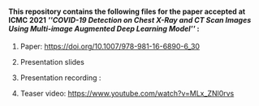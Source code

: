 #### This repository contains the following files for the paper accepted at ICMC 2021 *''COVID-19 Detection on Chest X-Ray and CT Scan Images Using Multi-image Augmented Deep Learning Model''* :

1. Paper: https://doi.org/10.1007/978-981-16-6890-6_30

2. Presentation slides

3. Presentation recording : 

4. Teaser video:  https://www.youtube.com/watch?v=MLx_ZNl0rvs
